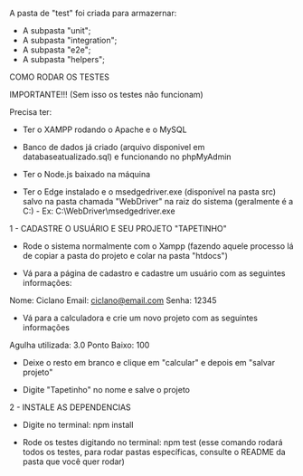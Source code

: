 A pasta de "test" foi criada para armazernar:

- A subpasta "unit";
- A subpasta "integration";
- A subpasta "e2e";
- A subpasta "helpers";

COMO RODAR OS TESTES

IMPORTANTE!!! (Sem isso os testes não funcionam)

Precisa ter:
- Ter o XAMPP rodando o Apache e o MySQL

- Banco de dados já criado (arquivo disponivel em databaseatualizado.sql) e funcionando no phpMyAdmin

- Ter o Node.js baixado na máquina

- Ter o Edge instalado e o msedgedriver.exe (disponível na pasta src) salvo na pasta chamada "WebDriver" na raiz do sistema (geralmente é a C:) - Ex: C:\WebDriver\msedgedriver.exe


1 - CADASTRE O USUÁRIO E SEU PROJETO "TAPETINHO"

- Rode o sistema normalmente com o Xampp (fazendo aquele processo lá de copiar a pasta do projeto e colar na pasta "htdocs")

- Vá para a página de cadastro e cadastre um usuário com as seguintes informações:

Nome: Ciclano
Email: ciclano@email.com
Senha: 12345

- Vá para a calculadora e crie um novo projeto com as seguintes informações

Agulha utilizada: 3.0
Ponto Baixo: 100

- Deixe o resto em branco e clique em "calcular" e depois em "salvar projeto"

- Digite "Tapetinho" no nome e salve o projeto

2 - INSTALE AS DEPENDENCIAS

- Digite no terminal: npm install

- Rode os testes digitando no terminal: npm test (esse comando rodará todos os testes, para rodar pastas específicas, consulte o README da pasta que você quer rodar)
